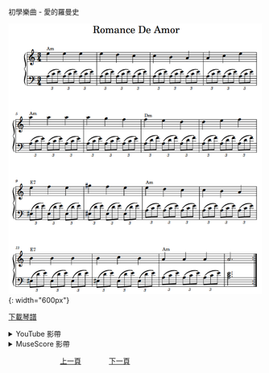 ﻿---
---
初學樂曲 - 愛的羅曼史

![愛的羅曼史](/assets/Piano/B-Romance.png){: width="600px"}

<a href="/assets/Piano/B-Romance.pdf" target="_blank">下載琴譜</a>

<details>
  <summary>YouTube 影帶</summary>
<ol>
<iframe width="560" height="315" src="https://www.youtube.com/embed/C69GOVwXR1w" title="愛的羅曼史" frameborder="0" allow="accelerometer; autoplay; clipboard-write; encrypted-media; gyroscope; picture-in-picture; web-share" allowfullscreen></iframe>
</ol>
</details>

<details>
  <summary>MuseScore 影帶</summary>
<ol>
<a href="https://musescore.com/user/65457238/scores/11022739?share=copy_link" target="_blank">Open to Play</a>
</ol>
</details>


&nbsp;&nbsp;&nbsp;&nbsp;&nbsp;&nbsp;&nbsp;&nbsp;&nbsp;&nbsp;&nbsp;&nbsp;
&nbsp;&nbsp;&nbsp;&nbsp;&nbsp;&nbsp;&nbsp;&nbsp;&nbsp;&nbsp;&nbsp;&nbsp;
[上一頁](B-Minuet)
&nbsp;&nbsp;&nbsp;&nbsp;&nbsp;&nbsp;&nbsp;&nbsp;&nbsp;&nbsp;&nbsp;&nbsp;
[下一頁](B-Romance-2)









